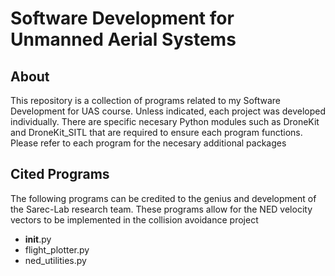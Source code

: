 # Software Development for Unmanned Aerial Systems

## About
This repository is a collection of programs related to my Software Development for UAS course. Unless indicated, each project was developed individually. There are specific necesary Python modules such as DroneKit and DroneKit_SITL that are required to ensure each program functions. Please refer to each program for the necesary additional packages

## Cited Programs
The following programs can be credited to the genius and development of the Sarec-Lab research team. These programs allow for the NED velocity vectors to be implemented in the collision avoidance project
- __init__.py
- flight_plotter.py
- ned_utilities.py
